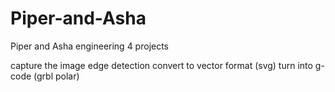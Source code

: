 # Piper-and-Asha
Piper and Asha engineering 4 projects 


capture the image
edge detection
convert to vector format (svg)
turn into g-code (grbl polar)
